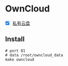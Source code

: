 # OwnCloud

 - [x] [私有云盘](https://github.com/RogerAbyss/Docker-owncloud)

 ## Install

 ```
 # port 81
 # data /root/owncloud_data
 make owncloud
 ```


